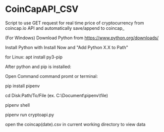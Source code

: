 # CoinCapAPI_CSV
Script to use GET request for real time price of cryptocurrency from coincap.io API and automatically save/append to coincap_



(For Windows)
Download Python from https://www.python.org/downloads/

Install Python with Install Now and "Add Python X.X to Path"

for Linux:
apt install py3-pip


After python and pip is installed:

Open Command command promt or terminal:

pip install pipenv

cd Disk:Path/To/File (ex. C:\Document\pipenv\file)

pipenv shell

pipenv run cryptoapi.py

open the coincap(date).csv in current working directory to view data
